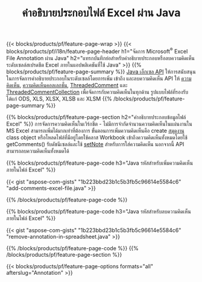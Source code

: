 ﻿---
title: คำอธิบายประกอบไฟล์ Excel ผ่าน Java
url: /th/java/annotation/
description: เพิ่มหรือลบคำอธิบายประกอบข้อมูลของสเปรดชีต Excel และ OpenOffice ด้วยไลบรารี Java
---
{{< blocks/products/pf/feature-page-wrap >}}
{{< blocks/products/pf/i18n/feature-page-header h1="จัดการ Microsoft<sup>&reg;</sup> Excel File Annotation ผ่าน Java" h2="แทรกบันทึกย่อสำหรับคำอธิบายประกอบหรือลบความคิดเห็นระดับเซลล์สเปรดชีต Excel ภายในแอปพลิเคชันที่ใช้ Java" >}}
{{% blocks/products/pf/feature-page-summary %}}
[Java เอ็กเซล API](/cells/java/) ให้การสนับสนุนในการจัดการคำอธิบายประกอบในระดับเซลล์โดยการเพิ่ม เข้าถึง และลบความคิดเห็น API ให้ [ความคิดเห็น](https://reference.aspose.com/cells/java/com.aspose.cells/Comment), [ความคิดเห็นคอลเลกชั่น](https://reference.aspose.com/cells/java/com.aspose.cells/CommentCollection), [ThreadedComment](https://reference.aspose.com/cells/java/com.aspose.cells/ThreadedComment) และ [ThreadedCommentCollection](https://reference.aspose.com/cells/java/com.aspose.cells/ThreadedCommentCollection) เพื่อจัดการกับความคิดเห็นในทุกด้าน
รูปแบบไฟล์ที่รองรับ ได้แก่ ODS, XLS, XLSX, XLSB และ XLSM
{{% /blocks/products/pf/feature-page-summary %}}

{{% blocks/products/pf/feature-page-section h2="คำอธิบายประกอบข้อมูลไฟล์ Excel" %}}
การจัดการความคิดเห็นในเวิร์กชีต - ไม่มีการจำกัดจำนวนความคิดเห็นในแผ่นงานใน MS Excel สามารถเพิ่มได้มากเท่าที่ต้องการ ขั้นตอนการเพิ่มความคิดเห็นคือ create [สมุดงาน](https://reference.aspose.com/cells/java/com.aspose.cells/Workbook) class object หรือโหลดไฟล์ที่มีอยู่โดยใช้คลาส Workbook เข้าถึงความคิดเห็นทั้งหมดโดยใช้ getComments() รับดัชนีเซลล์และใช้ [setNote](https://reference.aspose.com/cells/java/com.aspose.cells/comment#Note) สำหรับการใส่ความคิดเห็น นอกจากนี้ API สามารถลบความคิดเห็นทั้งหมดได้ 

{{% blocks/products/pf/feature-page-code h3="Java รหัสสำหรับเพิ่มความคิดเห็นภายในไฟล์ Excel" %}}

{{< gist "aspose-com-gists" "1b223bbd23b1c5b3fb5c96614e5584c6" "add-comments-excel-file.java" >}}

{{% /blocks/products/pf/feature-page-code %}}

{{% blocks/products/pf/feature-page-code h3="Java รหัสสำหรับลบความคิดเห็นภายในไฟล์ Excel" %}}

{{< gist "aspose-com-gists" "1b223bbd23b1c5b3fb5c96614e5584c6" "remove-annotation-in-spreadsheet.java" >}}

{{% /blocks/products/pf/feature-page-code %}}
{{% /blocks/products/pf/feature-page-section %}}

{{< blocks/products/pf/feature-page-options formats="all" afterslug="Annotation" >}}